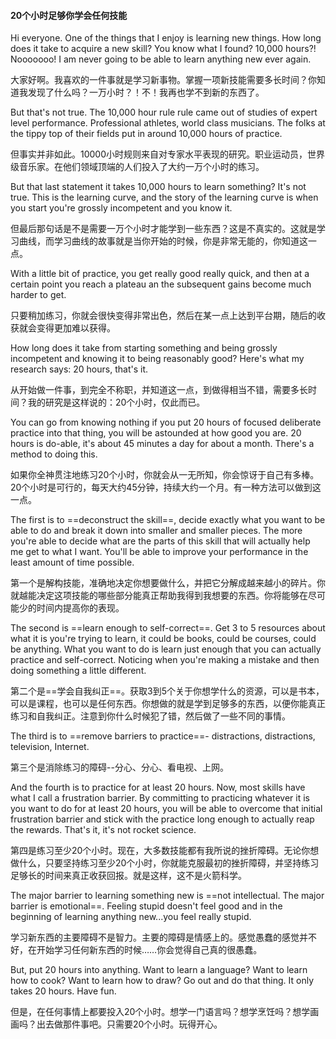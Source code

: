 ####     20个小时足够你学会任何技能

Hi everyone. One of the things that I enjoy is learning new things. How long does it take to acquire a new skill? You know what I found? 10,000 hours?! Nooooooo! I am never going to be able to learn anything new ever again. 

大家好啊。我喜欢的一件事就是学习新事物。掌握一项新技能需要多长时间？你知道我发现了什么吗？一万小时？！不！我再也学不到新的东西了。





But that's not true. The 10,000 hour rule rule came out of studies of expert level performance. Professional athletes, world class musicians. The folks at the tippy top of their fields put in around 10,000 hours of practice. 

但事实并非如此。10000小时规则来自对专家水平表现的研究。职业运动员，世界级音乐家。在他们领域顶端的人们投入了大约一万个小时的练习。







But that last statement it takes 10,000 hours to learn something? It's not true. This is the learning curve, and the story of the learning curve is when you start you're grossly incompetent and you know it. 

但最后那句话是不是需要一万个小时才能学到一些东西？这是不真实的。这就是学习曲线，而学习曲线的故事就是当你开始的时候，你是非常无能的，你知道这一点。





With a little bit of practice, you get really good really quick, and then at a certain point you reach a plateau an the subsequent gains become much harder to get. 

只要稍加练习，你就会很快变得非常出色，然后在某一点上达到平台期，随后的收获就会变得更加难以获得。







How long does it take from starting something and being grossly incompetent and knowing it to being reasonably good? Here's what my research says: 20 hours, that's it.

从开始做一件事，到完全不称职，并知道这一点，到做得相当不错，需要多长时间？我的研究是这样说的：20个小时，仅此而已。







 You can go from knowing nothing if you put 20 hours of focused deliberate practice into that thing, you will be astounded at how good you are. 20 hours is do-able, it's about 45 minutes a day for about a month. There's a method to doing this. 

如果你全神贯注地练习20个小时，你就会从一无所知，你会惊讶于自己有多棒。20个小时是可行的，每天大约45分钟，持续大约一个月。有一种方法可以做到这一点。







The first is to ==deconstruct the skill==, decide exactly what you want to be able to do and break it down into smaller and smaller pieces. The more you're able to decide what are the parts of this skill that will actually help me get to what I want. You'll be able to improve your performance  in the least amount of time possible. 

第一个是解构技能，准确地决定你想要做什么，并把它分解成越来越小的碎片。你就越能决定这项技能的哪些部分能真正帮助我得到我想要的东西。你将能够在尽可能少的时间内提高你的表现。







The second is ==learn enough to self-correct==. Get 3 to 5 resources about what it is you're trying to learn, it could be books, could be courses, could be anything. What you want to do is learn just enough that you can actually practice and self-correct. Noticing when you're making a mistake and then doing something a little different. 

第二个是==学会自我纠正==。获取3到5个关于你想学什么的资源，可以是书本，可以是课程，也可以是任何东西。你想做的就是学到足够多的东西，以便你能真正练习和自我纠正。注意到你什么时候犯了错，然后做了一些不同的事情。







The third is to ==remove barriers to practice==- distractions, distractions, television, Internet. 

第三个是消除练习的障碍--分心、分心、看电视、上网。







And the fourth is to practice for at least 20 hours. Now, most skills have what I call a frustration barrier. By committing to practicing whatever it is you want to do for at least 20 hours, you will be able to overcome that initial frustration barrier and stick with the practice long enough to actually reap the rewards. That's it, it's not rocket science. 

第四是练习至少20个小时。现在，大多数技能都有我所说的挫折障碍。无论你想做什么，只要坚持练习至少20个小时，你就能克服最初的挫折障碍，并坚持练习足够长的时间来真正收获回报。就是这样，这不是火箭科学。



   



The major barrier to learning something new is ==not intellectual. The major barrier is emotional==. Feeling stupid doesn't feel good and in the beginning of learning anything new...you feel really stupid. 

学习新东西的主要障碍不是智力。主要的障碍是情感上的。感觉愚蠢的感觉并不好，在开始学习任何新东西的时候……你会觉得自己真的很愚蠢。







But, put 20 hours into anything. Want to learn a language? Want to learn how to cook?  Want to learn how to draw? Go out and do that thing. It only takes 20 hours. Have fun.

但是，在任何事情上都要投入20个小时。想学一门语言吗？想学烹饪吗？想学画画吗？出去做那件事吧。只需要20个小时。玩得开心。